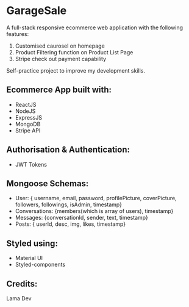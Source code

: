 # GarageSale
A full-stack responsive ecommerce web application with the following features:
1. Customised caurosel on homepage
2. Product Filtering function on Product List Page
3. Stripe check out payment capability

Self-practice project to improve my development skills.

## Ecommerce App built with:
- ReactJS
- NodeJS
- ExpressJS
- MongoDB
- Stripe API

## Authorisation & Authentication:
- JWT Tokens

## Mongoose Schemas:
- User: { username, email, password, profilePicture, coverPicture, followers, followings, isAdmin, timestamp}
- Conversations: {members(which is array of users), timestamp}
- Messages: {conversationId, sender, text, timestamp}
- Posts: { userId, desc, img, likes, timestamp}

## Styled using:
- Material UI
- Styled-components

## Credits:
Lama Dev
